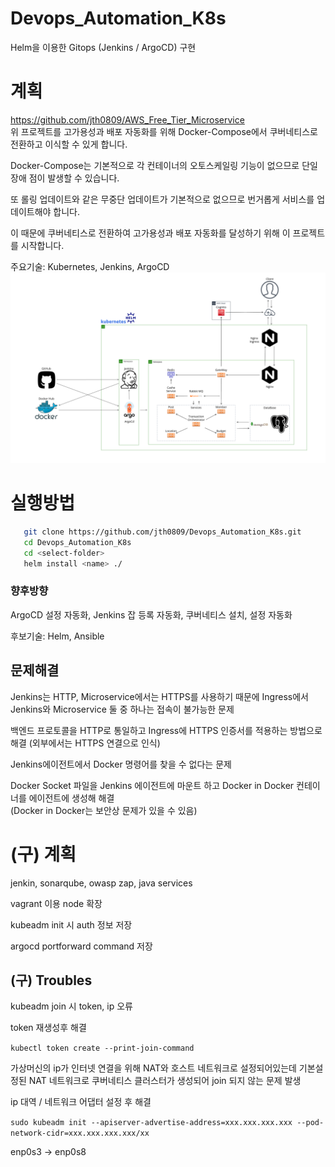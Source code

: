 # Devops_Automation_K8s
Helm을 이용한 Gitops (Jenkins / ArgoCD) 구현
# 계획
https://github.com/jth0809/AWS_Free_Tier_Microservice  
위 프로젝트를 고가용성과 배포 자동화를 위해 Docker-Compose에서 쿠버네티스로 전환하고 이식할 수 있게 합니다.

Docker-Compose는 기본적으로 각 컨테이너의 오토스케일링 기능이 없으므로 단일 장애 점이 발생할 수 있습니다.

또 롤링 업데이트와 같은 무중단 업데이트가 기본적으로 없으므로 번거롭게 서비스를 업데이트해야 합니다.

이 때문에 쿠버네티스로 전환하여 고가용성과 배포 자동화를 달성하기 위해 이 프로젝트를 시작합니다.

주요기술: Kubernetes, Jenkins, ArgoCD
![구조도](img/Microservice.PNG)

# 실행방법
```bash
   git clone https://github.com/jth0809/Devops_Automation_K8s.git
   cd Devops_Automation_K8s
   cd <select-folder>
   helm install <name> ./
```

### 향후방향
ArgoCD 설정 자동화, Jenkins 잡 등록 자동화, 쿠버네티스 설치, 설정 자동화  

후보기술: Helm, Ansible

## 문제해결
Jenkins는 HTTP, Microservice에서는 HTTPS를 사용하기 때문에 Ingress에서 Jenkins와 Microservice 둘 중 하나는 접속이 불가능한 문제 

백엔드 프로토콜을 HTTP로 통일하고 Ingress에 HTTPS 인증서를 적용하는 방법으로 해결 (외부에서는 HTTPS 연결으로 인식)

Jenkins에이전트에서 Docker 명령어를 찾을 수 없다는 문제

Docker Socket 파일을 Jenkins 에이전트에 마운트 하고 Docker in Docker 컨테이너를 에이전트에 생성해 해결  
(Docker in Docker는 보안상 문제가 있을 수 있음)

# (구) 계획
jenkin, sonarqube, owasp zap, java services

vagrant 이용 node 확장

kubeadm init 시 auth 정보 저장

argocd portforward command 저장

## (구) Troubles

kubeadm join 시 token, ip 오류

token 재생성후 해결

`kubectl token create --print-join-command`

가상머신의 ip가 인터넷 연결을 위해 NAT와 호스트 네트워크로 설정되어있는데 기본설정된 NAT 네트워크로 쿠버네티스 클러스터가 생성되어 join 되지 않는 문제 발생 

ip 대역 / 네트워크 어댑터 설정 후 해결

`sudo kubeadm init --apiserver-advertise-address=xxx.xxx.xxx.xxx --pod-network-cidr=xxx.xxx.xxx.xxx/xx`

enp0s3 -> enp0s8
